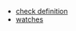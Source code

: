 * [check definition](https://www.consul.io/docs/agent/watches.html)
* [watches](https://www.consul.io/docs/agent/checks.html)